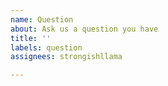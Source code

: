 ```yaml
---
name: Question
about: Ask us a question you have
title: ''
labels: question
assignees: strongishllama

---
```



